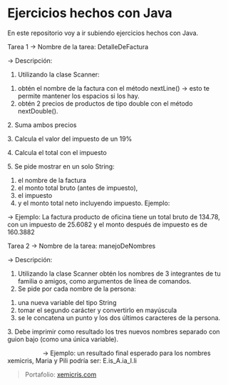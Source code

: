 # Ejercicios hechos con Java
  En este repositorio voy a ir subiendo ejercicios hechos con Java.

Tarea 1 -> Nombre de la tarea: DetalleDeFactura

-> Descripción:

1. Utilizando la clase Scanner:
1) obtén el nombre de la factura con el método nextLine() -> esto te permite mantener los espacios si los hay.
1) obtén 2 precios de productos de tipo double con el método nextDouble().

2\. Suma ambos precios

3\. Calcula el valor del impuesto de un 19%

4\. Calcula el total con el impuesto

5\. Se pide mostrar en un solo String:

1) el nombre de la factura
1) el monto total bruto (antes de impuesto),
1) el impuesto
1) y el monto total neto incluyendo impuesto. Ejemplo:

-> Ejemplo: La factura producto de oficina tiene un total bruto de 134.78, con un impuesto de 25.6082 y el monto después de impuesto es de 160.3882


Tarea 2 -> Nombre de la tarea: manejoDeNombres

-> Descripción:

1. Utilizando la clase Scanner obtén los nombres de 3 integrantes de tu familia o amigos, como argumentos de línea de comandos.
1. Se pide por cada nombre de la persona:
1) una nueva variable del tipo String
1) tomar el segundo carácter y convertirlo en mayúscula
1) se le concatena un punto y los dos últimos caracteres de la persona.

3\. Debe imprimir como resultado los tres nuevos nombres separado con guion bajo (como una única variable).

`			`-> Ejemplo: un resultado final esperado para los nombres xemicris, Maria y Pili podría ser: E.is\_A.ia\_I.li

> Portafolio: [xemicris.com](https://xemicris.com)
